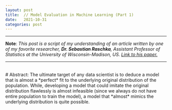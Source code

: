 ```yaml
---
layout: post
title:  // Model Evaluation in Machine Learning (Part 1)
date:   2021-10-31
categories: post
---
```


---
**Note**: *This post is a script of my understanding of an article written by one of my favorite researcher, **Dr. Sebastian Raschka**, Assistant Professor of Statistics at the University of Wisconsin-Madison, US. [Link to his paper.](https://arxiv.org/abs/1811.12808)*

---

<br>
# Abstract:
The ultimate target of any data scientist is to deduce a model that is almost a *perfect*  fit to the underlying original distribution of the population. While, developing a model that could imitate the original distribution flawlessly is almost infeasible (since we always do not have entire population to train the  model), a model that *almost* mimics the underlying distribution is quite possible. 